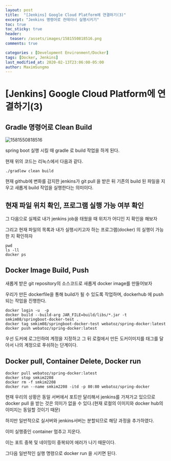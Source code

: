 ```yaml
---
layout: post
title:  "[Jenkins] Google Cloud Platform에 연결하기(3)"
excerpt: "Jenkins 명령어로 컨테이너 실행시키기"
toc: true
toc_sticky: true
header:
  teaser: /assets/images/1581550818516.png
comments: true

categories : [Development Environment/Docker]
tags: [Docker, Jenkins]
last_modified_at: 2020-02-13T23:06:00-05:00
author: MaximSungmo
---
```



# [Jenkins] Google Cloud Platform에 연결하기(3)

## Gradle 명령어로 Clean Build

![1581550818516](../../assets/1581550818516.png)

spring boot 실행 시킬 때 gradle 로 build 작업을 하게 된다.

현재 위의 코드는 리눅스에서 다음과 같다.

```
./gradlew clean build
```

현재 github에 변화를 감지한 jenkins가 git pull 을 받은 뒤  기존의 build 된 파일을 지우고 새롭게 build 작업을 실행한다는 의미이다.

## 현재 파일 위치 확인, 프로그램 실행 가능 여부 확인

그 다음으로 실제로 내가 jenkins job을 태웠을 때 위치가 어디인 지 확인을 해보자

그리고 현재 파일의 목록과 내가 실행시키고자 하는 프로그램(docker) 의 실행이 가능한 지 확인하자

```
pwd
ls -ll
docker ps
```



## Docker Image Build, Push

새롭게 받은 git repository의 소스코드로 새롭게 docker image를 만들어보자

우리가 만든 dockerfile을 통해  build가 될 수 있도록 작업하며, dockerhub 에 push 되는 작업을 진행한다.

```
docker login -u  -p 
docker build --build-arg JAR_FILE=build/libs/*.jar -t smkim08/springboot-docker-test .
docker tag smkim08/springboot-docker-test webatoz/spring-docker:latest
docker push webatoz/spring-docker:latest
```

우선 도커에 로그인하여 계정을 지정하고 그 뒤 로컬에서 만든 도커이미지를 태그를 달아서 나의 계정으로 푸쉬하는 단계이다.



## Docker pull, Container Delete, Docker run

```
docker pull webatoz/spring-docker:latest
docker stop smkim2208
docker rm -f smkim2208
docker run --name smkim2208 -itd -p 80:80 webatoz/spring-docker 
```

현재 우리의 상황은 동일 서버에서 포트만 달리해서 jenkins를 가져가고 있으므로 docker pull 을 받는 것은 의미가 없을 수 있다.(현재 로컬의 이미지와 docker hub의 이미지는 동일할 것이기 때문)

하지만 일반적으로 실서버와 jenkins서버는 분할되므로 해당 과정을 추가하였다.

이미 실행중인 container 멈추고 지운다. 

이는 포트 중복 및 네이밍이 중복되어 에러가 나기 때문이다.

그다음 일반적인 실행 명령으로 docker run 을 시키면 된다.